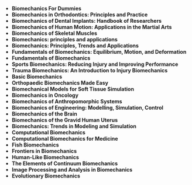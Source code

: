 

<ul>
                <li><b><a target="_blank" href="https://github.com/manjunath5496/Biomechanics-Books/blob/master/bim(1).pdf" style="text-decoration:none;">Biomechanics For Dummies</a></b></li>
                <li><b><a target="_blank" href="https://github.com/manjunath5496/Biomechanics-Books/blob/master/bim(2).pdf" style="text-decoration:none;">Biomechanics in Orthodontics: Principles and Practice</a></b></li>
                <li><b><a target="_blank" href="https://github.com/manjunath5496/Biomechanics-Books/blob/master/bim(3).pdf" style="text-decoration:none;">Biomechanics of Dental Implants: Handbook of Researchers</a></b></li>
                <li><b><a target="_blank" href="https://github.com/manjunath5496/Biomechanics-Books/blob/master/bim(4).pdf" style="text-decoration:none;">Biomechanics of Human Motion: Applications in the Martial Arts</a></b></li>
                <li><b><a target="_blank" href="https://github.com/manjunath5496/Biomechanics-Books/blob/master/bim(5).pdf" style="text-decoration:none;">Biomechanics of Skeletal Muscles</a></b></li>
                <li><b><a target="_blank" href="https://github.com/manjunath5496/Biomechanics-Books/blob/master/bim(6).pdf" style="text-decoration:none;">Biomechanics: principles and applications</a></b></li>
                <li><b><a target="_blank" href="https://github.com/manjunath5496/Biomechanics-Books/blob/master/bim(7).pdf" style="text-decoration:none;">Biomechanics: Principles, Trends and Applications</a></b></li>
                <li><b><a target="_blank" href="https://github.com/manjunath5496/Biomechanics-Books/blob/master/bim(8).pdf" style="text-decoration:none;">Fundamentals of Biomechanics: Equilibrium, Motion, and Deformation</a></b></li>
                <li><b><a target="_blank" href="https://github.com/manjunath5496/Biomechanics-Books/blob/master/bim(9).pdf" style="text-decoration:none;">Fundamentals of Biomechanics</a></b></li>
                <li><b><a target="_blank" href="https://github.com/manjunath5496/Biomechanics-Books/blob/master/bim(10).pdf" style="text-decoration:none;">Sports Biomechanics: Reducing Injury and Improving Performance</a></b></li>
                <li><b><a target="_blank" href="https://github.com/manjunath5496/Biomechanics-Books/blob/master/bim(11).pdf" style="text-decoration:none;">Trauma Biomechanics: An Introduction to Injury Biomechanics</a></b></li>
                <li><b><a target="_blank" href="https://github.com/manjunath5496/Biomechanics-Books/blob/master/bim(12).pdf" style="text-decoration:none;">Basic Biomechanics</a></b></li>
                <li><b><a target="_blank" href="https://github.com/manjunath5496/Biomechanics-Books/blob/master/bim(13).pdf" style="text-decoration:none;"> Orthopaedic Biomechanics Made Easy</a></b></li>
  
  
 <li><b><a target="_blank" href="https://github.com/manjunath5496/Biomechanics-Books/blob/master/bim(14).pdf" style="text-decoration:none;">Biomechanical Models for Soft Tissue Simulation</a></b></li>
                <li><b><a target="_blank" href="https://github.com/manjunath5496/Biomechanics-Books/blob/master/bim(15).pdf" style="text-decoration:none;">Biomechanics in Oncology</a></b></li>
                <li><b><a target="_blank" href="https://github.com/manjunath5496/Biomechanics-Books/blob/master/bim(16).pdf" style="text-decoration:none;">Biomechanics of Anthropomorphic Systems</a></b></li>
                <li><b><a target="_blank" href="https://github.com/manjunath5496/Biomechanics-Books/blob/master/bim(17).pdf" style="text-decoration:none;">Biomechanics of Engineering: Modelling, Simulation, Control</a></b></li>
                <li><b><a target="_blank" href="https://github.com/manjunath5496/Biomechanics-Books/blob/master/bim(18).pdf" style="text-decoration:none;">Biomechanics of the Brain</a></b></li>
                <li><b><a target="_blank" href="https://github.com/manjunath5496/Biomechanics-Books/blob/master/bim(19).pdf" style="text-decoration:none;">Biomechanics of the Gravid Human Uterus</a></b></li>
                <li><b><a target="_blank" href="https://github.com/manjunath5496/Biomechanics-Books/blob/master/bim(20).pdf" style="text-decoration:none;">Biomechanics: Trends in Modeling and Simulation</a></b></li>
                <li><b><a target="_blank" href="https://github.com/manjunath5496/Biomechanics-Books/blob/master/bim(21).pdf" style="text-decoration:none;">Computational Biomechanics</a></b></li>
                <li><b><a target="_blank" href="https://github.com/manjunath5496/Biomechanics-Books/blob/master/bim(22).pdf" style="text-decoration:none;">Computational Biomechanics for Medicine</a></b></li>
                <li><b><a target="_blank" href="https://github.com/manjunath5496/Biomechanics-Books/blob/master/bim(23).pdf" style="text-decoration:none;">Fish Biomechanics</a></b></li>
                <li><b><a target="_blank" href="https://github.com/manjunath5496/Biomechanics-Books/blob/master/bim(24).pdf" style="text-decoration:none;">Frontiers in Biomechanics</a></b></li>
                <li><b><a target="_blank" href="https://github.com/manjunath5496/Biomechanics-Books/blob/master/bim(25).pdf" style="text-decoration:none;">Human-Like Biomechanics</a></b></li>
                <li><b><a target="_blank" href="https://github.com/manjunath5496/Biomechanics-Books/blob/master/bim(26).pdf" style="text-decoration:none;">The Elements of Continuum Biomechanics</a></b></li>
  
<li><b><a target="_blank" href="https://github.com/manjunath5496/Biomechanics-Books/blob/master/bim(27).pdf" style="text-decoration:none;">Image Processing and Analysis in Biomechanics</a></b></li>
                <li><b><a target="_blank" href="https://github.com/manjunath5496/Biomechanics-Books/blob/master/bim(28).pdf" style="text-decoration:none;">Evolutionary Biomechanics</a></b></li>
  
  
  
  
  
                
</ul>

